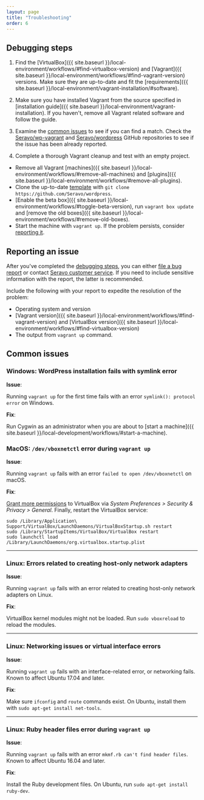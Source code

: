 ```yaml
---
layout: page
title: "Troubleshooting"
order: 6
---
```


## Debugging steps

1. Find the [VirtualBox]({{ site.baseurl }}/local-environment/workflows/#find-virtualbox-version) and
[Vagrant]({{ site.baseurl }}/local-environment/workflows/#find-vagrant-version) versions. Make sure
they are up-to-date and fit the [requirements]({{ site.baseurl }}/local-environment/vagrant-installation/#software).

2. Make sure you have installed Vagrant from the source specified in
[installation guide]({{ site.baseurl }}/local-environment/vagrant-installation). If you haven't, remove all Vagrant
related software and follow the guide.

4. Examine the [common issues](#common-issues) to see if you can find a match. Check the
[Seravo/wp-vagrant](https://github.com/Seravo/wp-vagrant/issues) and
[Seravo/wordpress](https://github.com/Seravo/wordpress/issues) GitHub repositories to see if the issue
has been already reported.

5. Complete a thorough Vagrant cleanup and test with an empty project.
- Remove all Vagrant [machines]({{ site.baseurl }}/local-environment/workflows/#remove-all-machines)
and [plugins]({{ site.baseurl }}/local-environment/workflows/#remove-all-plugins).
- Clone the up-to-date [template](https://github.com/Seravo/wordpress) with
`git clone https://github.com/Seravo/wordpress`.
- [Enable the beta box]({{ site.baseurl }}/local-environment/workflows/#toggle-beta-version), run `vagrant box update` and
[remove the old boxes]({{ site.baseurl }}/local-environment/workflows/#remove-old-boxes).
- Start the machine with `vagrant up`. If the problem persists, consider [reporting it](#reporting-an-issue).

## Reporting an issue

After you've completed the [debugging steps](#debugging-steps), you can either
[file a bug report](https://github.com/Seravo/wordpress/issues/new) or contact
[Seravo customer service](https://seravo.com/en/contact/). If you need to include sensitive information with
the report, the latter is recommended.

Include the following with your report to expedite the resolution of the problem:
- Operating system and version
- [Vagrant version]({{ site.baseurl }}/local-environment/workflows/#find-vagrant-version) and
[VirtualBox version]({{ site.baseurl }}/local-environment/workflows/#find-virtualbox-version)
- The output from `vagrant up` command.

## Common issues

### Windows: WordPress installation fails with symlink error

**Issue**:

Running `vagrant up` for the first time fails with an error `symlink(): protocol error` on Windows.

**Fix**:

Run Cygwin as an administrator when you are about to
[start a machine]({{ site.baseurl }}/local-development/workflows/#start-a-machine).


### MacOS: `/dev/vboxnetctl` error during `vagrant up`

**Issue**:

Running `vagrant up` fails with an error `failed to open /dev/vboxnetctl` on macOS.

**Fix**:

[Grant more permissions](https://developer.apple.com/library/archive/technotes/tn2459/_index.html) to
VirtualBox via _System Preferences > Security & Privacy > General_. Finally, restart the VirtualBox service:

```shell
sudo /Library/Application\ Support/VirtualBox/LaunchDaemons/VirtualBoxStartup.sh restart
sudo /Library/StartupItems/VirtualBox/VirtualBox restart
sudo launchctl load /Library/LaunchDaemons/org.virtualbox.startup.plist
```

---
### Linux: Errors related to creating host-only network adapters

**Issue**:

Running `vagrant up` fails with an error related to creating host-only network adapters on Linux.

**Fix**:

VirtualBox kernel modules might not be loaded. Run `sudo vboxreload` to reload the modules.

---
### Linux: Networking issues or virtual interface errors

**Issue**:

Running `vagrant up` fails with an interface-related error, or networking fails. Known to affect Ubuntu 17.04 and
later.

**Fix**:

Make sure `ifconfig` and `route` commands exist. On Ubuntu, install them with `sudo apt-get install net-tools`.

---
### Linux: Ruby header files error during `vagrant up`

**Issue**:

Running `vagrant up` fails with an error `mkmf.rb can't find header files`. Known to affect Ubuntu 16.04 and later.

**Fix**:

Install the Ruby development files. On Ubuntu, run `sudo apt-get install ruby-dev`.
